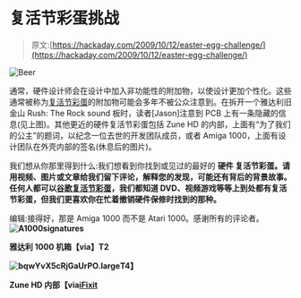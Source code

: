 # 复活节彩蛋挑战

> 原文:[https://hackaday.com/2009/10/12/easter-egg-challenge/](https://hackaday.com/2009/10/12/easter-egg-challenge/)

![Beer](../Images/dfe1b5d55ad619e51433044697540ded.png "Beer")

通常，硬件设计师会在设计中加入非功能性的附加物，以使设计更加个性化。这些通常被称为[复活节彩蛋](http://en.wikipedia.org/wiki/Easter_egg_(media))的附加物可能会多年不被公众注意到。在拆开一个雅达利旧金山 Rush: The Rock sound 板时，读者[Jason]注意到 PCB 上有一条隐藏的信息(见上图)。其他更近的硬件复活节彩蛋包括 Zune HD 的内部，上面有“为了我们的公主”的题词，以纪念一位去世的开发团队成员，或者 Amiga 1000，上面有设计团队在外壳内部的签名(休息后的图片)。

我们想从你那里得到什么:我们想看到你找到或见过的最好的 **硬件 复活节彩蛋。请用视频、图片或文章给我们留下评论，解释您的发现，可能还有背后的背景故事。任何人都可以[谷歌复活节彩蛋](http://lmgtfy.com/?q=hardware+easter+eggs)，我们都知道 DVD、视频游戏等等上到处都有复活节彩蛋，但我们更喜欢你在忙着撤销硬件保修时找到的那种。**

编辑:接得好，那是 Amiga 1000 而不是 Atari 1000。感谢所有的评论者。
 **![A1000signatures](../Images/401e40e243c4d7e8d39d5d8c164f2e6d.png "A1000signatures")** 

**雅达利 1000 机箱【via】T2**

**![bqwYvX5cRjGaUrPO.large](../Images/6fb29e5f13a70ced8ea56f392b00d3c8.png "bqwYvX5cRjGaUrPO.large")T4】**

**Zune HD 内部【via[iFixit](http://www.ifixit.com/Teardown/Microsoft-Zune-HD/1170/1)**